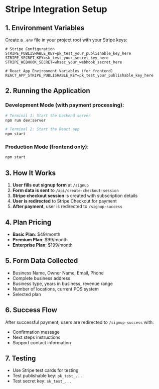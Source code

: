 # Stripe Integration Setup

## 1. Environment Variables

Create a `.env` file in your project root with your Stripe keys:

```env
# Stripe Configuration
STRIPE_PUBLISHABLE_KEY=pk_test_your_publishable_key_here
STRIPE_SECRET_KEY=sk_test_your_secret_key_here
STRIPE_WEBHOOK_SECRET=whsec_your_webhook_secret_here

# React App Environment Variables (for frontend)
REACT_APP_STRIPE_PUBLISHABLE_KEY=pk_test_your_publishable_key_here
```

## 2. Running the Application

### Development Mode (with payment processing):
```bash
# Terminal 1: Start the backend server
npm run dev:server

# Terminal 2: Start the React app
npm start
```

### Production Mode (frontend only):
```bash
npm start
```

## 3. How It Works

1. **User fills out signup form** at `/signup`
2. **Form data is sent** to `/api/create-checkout-session`
3. **Stripe checkout session** is created with subscription details
4. **User is redirected** to Stripe Checkout for payment
5. **After payment**, user is redirected to `/signup-success`

## 4. Plan Pricing

- **Basic Plan**: $49/month
- **Premium Plan**: $99/month  
- **Enterprise Plan**: $199/month

## 5. Form Data Collected

- Business Name, Owner Name, Email, Phone
- Complete business address
- Business type, years in business, revenue range
- Number of locations, current POS system
- Selected plan

## 6. Success Flow

After successful payment, users are redirected to `/signup-success` with:
- Confirmation message
- Next steps instructions
- Support contact information

## 7. Testing

- Use Stripe test cards for testing
- Test publishable key: `pk_test_...`
- Test secret key: `sk_test_...` 